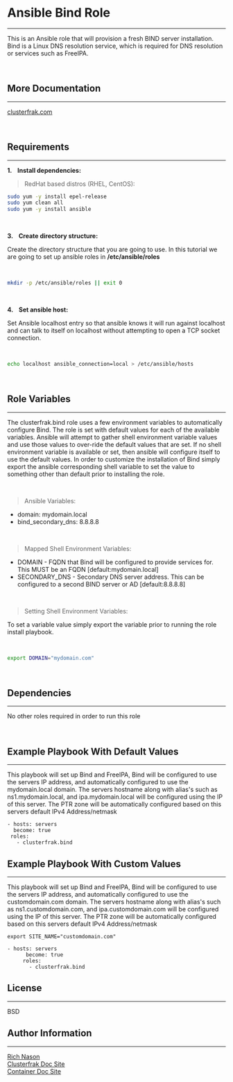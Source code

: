 # Ansible Bind Role
-------

This is an Ansible role that will provision a fresh BIND server installation. Bind is a Linux DNS resolution service, which is required for DNS resolution or services such as FreeIPA.

<br>

## More Documentation
-------
[clusterfrak.com](http://clusterfrak.com/devops/ansible/ansible_bind/)

<br>

## Requirements
-------

__1. &nbsp;&nbsp; Install dependencies:__ <br>

> RedHat based distros (RHEL, CentOS):

```bash
sudo yum -y install epel-release
sudo yum clean all
sudo yum -y install ansible
```

<br>

__3. &nbsp;&nbsp; Create directory structure:__ <br>

Create the directory structure that you are going to use. In this tutorial we are going to set up ansible roles in __/etc/ansible/roles__

<br>

```bash
mkdir -p /etc/ansible/roles || exit 0
```
<br>

__4. &nbsp;&nbsp; Set ansible host:__

Set Ansible localhost entry so that ansible knows it will run against localhost and can talk to itself on localhost without attempting to open a TCP socket connection. 

<br>

```bash
echo localhost ansible_connection=local > /etc/ansible/hosts
```

<br>

## Role Variables
-------

The clusterfrak.bind role uses a few environment variables to automatically configure Bind. The role is set with default values for each of the available variables. Ansible will attempt to gather shell environment variable values and use those values to over-ride the default values that are set. If no shell environment variable is available or set, then ansible will configure itself to use the default values. In order to customize the installation of Bind simply export the ansible corresponding shell variable to set the value to something other than default prior to installing the role.

<br>

> Ansible Variables:

 - domain: mydomain.local
 - bind_secondary_dns: 8.8.8.8

<br>

> Mapped Shell Environment Variables:

 - DOMAIN - FQDN that Bind will be configured to provide services for. This MUST be an FQDN [default:mydomain.local]
 - SECONDARY_DNS - Secondary DNS server address. This can be configured to a second BIND server or AD [default:8.8.8.8]

<br>

 > Setting Shell Environment Variables:

 To set a variable value simply export the variable prior to running the role install playbook.

<br>

```bash
export DOMAIN="mydomain.com"
```

 <br>

## Dependencies
-------

No other roles required in order to run this role

<br>

## Example Playbook With Default Values
-------

This playbook will set up Bind and FreeIPA, Bind will be configured to use the servers IP address, and automatically configured to use the mydomain.local domain. The servers hostname along with alias's such as ns1.mydomain.local, and ipa.mydomain.local will be configured using the IP of this server. The PTR zone will be automatically configured based on this servers default IPv4 Address/netmask

    - hosts: servers
      become: true
     roles:
       - clusterfrak.bind

## Example Playbook With Custom Values
-------

This playbook will set up Bind and FreeIPA, Bind will be configured to use the servers IP address, and automatically configured to use the customdomain.com domain. The servers hostname along with alias's such as ns1.customdomain.com, and ipa.customdomain.com will be configured using the IP of this server. The PTR zone will be automatically configured based on this servers default IPv4 Address/netmask

`export SITE_NAME="customdomain.com"`

	- hosts: servers
	      become: true
	     roles:
	       - clusterfrak.bind

## License
-------

BSD

## Author Information
-------

[Rich Nason](http://nason.co) <br>
[Clusterfrak Doc Site](http://clusterfrak.com) <br>
[Container Doc Site](http://appcontainers.com) <br>

